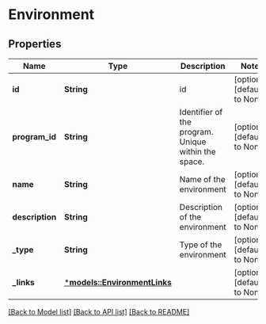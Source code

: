 # Environment

## Properties
Name | Type | Description | Notes
------------ | ------------- | ------------- | -------------
**id** | **String** | id | [optional] [default to None]
**program_id** | **String** | Identifier of the program. Unique within the space. | [optional] [default to None]
**name** | **String** | Name of the environment | [optional] [default to None]
**description** | **String** | Description of the environment | [optional] [default to None]
**_type** | **String** | Type of the environment | [optional] [default to None]
**_links** | [***models::EnvironmentLinks**](Environment__links.md) |  | [optional] [default to None]

[[Back to Model list]](../README.md#documentation-for-models) [[Back to API list]](../README.md#documentation-for-api-endpoints) [[Back to README]](../README.md)


